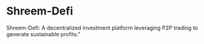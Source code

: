 # Shreem-Defi
Shreem-Defi: A decentralized investment platform leveraging P2P trading to generate sustainable profits."
